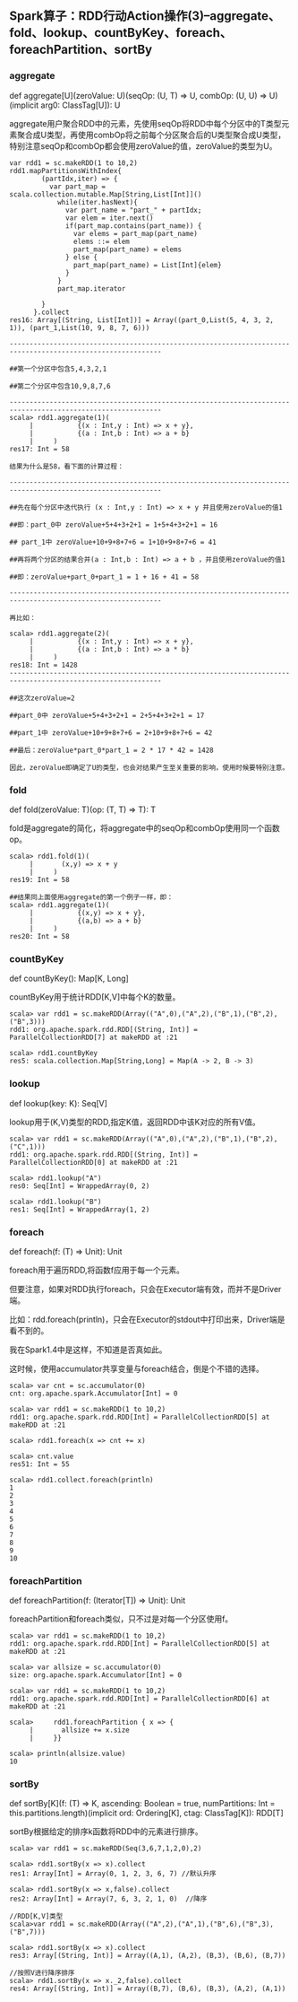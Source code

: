 ## Spark算子：RDD行动Action操作(3)–aggregate、fold、lookup、countByKey、foreach、foreachPartition、sortBy

### aggregate
def aggregate[U](zeroValue: U)(seqOp: (U, T) ⇒ U, combOp: (U, U) ⇒ U)(implicit arg0: ClassTag[U]): U

aggregate用户聚合RDD中的元素，先使用seqOp将RDD中每个分区中的T类型元素聚合成U类型，再使用combOp将之前每个分区聚合后的U类型聚合成U类型，特别注意seqOp和combOp都会使用zeroValue的值，zeroValue的类型为U。

```
var rdd1 = sc.makeRDD(1 to 10,2)
rdd1.mapPartitionsWithIndex{
        (partIdx,iter) => {
          var part_map = scala.collection.mutable.Map[String,List[Int]]()
            while(iter.hasNext){
              var part_name = "part_" + partIdx;
              var elem = iter.next()
              if(part_map.contains(part_name)) {
                var elems = part_map(part_name)
                elems ::= elem
                part_map(part_name) = elems
              } else {
                part_map(part_name) = List[Int]{elem}
              }
            }
            part_map.iterator
           
        }
      }.collect
res16: Array[(String, List[Int])] = Array((part_0,List(5, 4, 3, 2, 1)), (part_1,List(10, 9, 8, 7, 6)))

------------------------------------------------------------------------------------------------------------

##第一个分区中包含5,4,3,2,1

##第二个分区中包含10,9,8,7,6

------------------------------------------------------------------------------------------------------------
scala> rdd1.aggregate(1)(
     |           {(x : Int,y : Int) => x + y}, 
     |           {(a : Int,b : Int) => a + b}
     |     )
res17: Int = 58

结果为什么是58，看下面的计算过程：

------------------------------------------------------------------------------------------------------------

##先在每个分区中迭代执行 (x : Int,y : Int) => x + y 并且使用zeroValue的值1

##即：part_0中 zeroValue+5+4+3+2+1 = 1+5+4+3+2+1 = 16

## part_1中 zeroValue+10+9+8+7+6 = 1+10+9+8+7+6 = 41

##再将两个分区的结果合并(a : Int,b : Int) => a + b ，并且使用zeroValue的值1

##即：zeroValue+part_0+part_1 = 1 + 16 + 41 = 58

------------------------------------------------------------------------------------------------------------

再比如：

scala> rdd1.aggregate(2)(
     |           {(x : Int,y : Int) => x + y}, 
     |           {(a : Int,b : Int) => a * b}
     |     )
res18: Int = 1428
------------------------------------------------------------------------------------------------------------

##这次zeroValue=2

##part_0中 zeroValue+5+4+3+2+1 = 2+5+4+3+2+1 = 17

##part_1中 zeroValue+10+9+8+7+6 = 2+10+9+8+7+6 = 42

##最后：zeroValue*part_0*part_1 = 2 * 17 * 42 = 1428

因此，zeroValue即确定了U的类型，也会对结果产生至关重要的影响，使用时候要特别注意。

```

### fold

def fold(zeroValue: T)(op: (T, T) ⇒ T): T

fold是aggregate的简化，将aggregate中的seqOp和combOp使用同一个函数op。

```
scala> rdd1.fold(1)(
     |       (x,y) => x + y    
     |     )
res19: Int = 58
 
##结果同上面使用aggregate的第一个例子一样，即：
scala> rdd1.aggregate(1)(
     |           {(x,y) => x + y}, 
     |           {(a,b) => a + b}
     |     )
res20: Int = 58
```

### countByKey

def countByKey(): Map[K, Long]

countByKey用于统计RDD[K,V]中每个K的数量。

```
scala> var rdd1 = sc.makeRDD(Array(("A",0),("A",2),("B",1),("B",2),("B",3)))
rdd1: org.apache.spark.rdd.RDD[(String, Int)] = ParallelCollectionRDD[7] at makeRDD at :21
 
scala> rdd1.countByKey
res5: scala.collection.Map[String,Long] = Map(A -> 2, B -> 3)
```

### lookup

def lookup(key: K): Seq[V]

lookup用于(K,V)类型的RDD,指定K值，返回RDD中该K对应的所有V值。

```
scala> var rdd1 = sc.makeRDD(Array(("A",0),("A",2),("B",1),("B",2),("C",1)))
rdd1: org.apache.spark.rdd.RDD[(String, Int)] = ParallelCollectionRDD[0] at makeRDD at :21
 
scala> rdd1.lookup("A")
res0: Seq[Int] = WrappedArray(0, 2)
 
scala> rdd1.lookup("B")
res1: Seq[Int] = WrappedArray(1, 2)
```

### foreach

def foreach(f: (T) ⇒ Unit): Unit

foreach用于遍历RDD,将函数f应用于每一个元素。

但要注意，如果对RDD执行foreach，只会在Executor端有效，而并不是Driver端。

比如：rdd.foreach(println)，只会在Executor的stdout中打印出来，Driver端是看不到的。

我在Spark1.4中是这样，不知道是否真如此。

这时候，使用accumulator共享变量与foreach结合，倒是个不错的选择。

```
scala> var cnt = sc.accumulator(0)
cnt: org.apache.spark.Accumulator[Int] = 0
 
scala> var rdd1 = sc.makeRDD(1 to 10,2)
rdd1: org.apache.spark.rdd.RDD[Int] = ParallelCollectionRDD[5] at makeRDD at :21
 
scala> rdd1.foreach(x => cnt += x)
 
scala> cnt.value
res51: Int = 55
 
scala> rdd1.collect.foreach(println)
1
2
3
4
5
6
7
8
9
10
```

### foreachPartition

def foreachPartition(f: (Iterator[T]) ⇒ Unit): Unit

foreachPartition和foreach类似，只不过是对每一个分区使用f。

```
scala> var rdd1 = sc.makeRDD(1 to 10,2)
rdd1: org.apache.spark.rdd.RDD[Int] = ParallelCollectionRDD[5] at makeRDD at :21
 
scala> var allsize = sc.accumulator(0)
size: org.apache.spark.Accumulator[Int] = 0
 
scala> var rdd1 = sc.makeRDD(1 to 10,2)
rdd1: org.apache.spark.rdd.RDD[Int] = ParallelCollectionRDD[6] at makeRDD at :21
 
scala>     rdd1.foreachPartition { x => {
     |       allsize += x.size
     |     }}
 
scala> println(allsize.value)
10
```

### sortBy

def sortBy[K](f: (T) ⇒ K, ascending: Boolean = true, numPartitions: Int = this.partitions.length)(implicit ord: Ordering[K], ctag: ClassTag[K]): RDD[T]

sortBy根据给定的排序k函数将RDD中的元素进行排序。

```
scala> var rdd1 = sc.makeRDD(Seq(3,6,7,1,2,0),2)
 
scala> rdd1.sortBy(x => x).collect
res1: Array[Int] = Array(0, 1, 2, 3, 6, 7) //默认升序
 
scala> rdd1.sortBy(x => x,false).collect
res2: Array[Int] = Array(7, 6, 3, 2, 1, 0)  //降序
 
//RDD[K,V]类型
scala>var rdd1 = sc.makeRDD(Array(("A",2),("A",1),("B",6),("B",3),("B",7)))
 
scala> rdd1.sortBy(x => x).collect
res3: Array[(String, Int)] = Array((A,1), (A,2), (B,3), (B,6), (B,7))
 
//按照V进行降序排序
scala> rdd1.sortBy(x => x._2,false).collect
res4: Array[(String, Int)] = Array((B,7), (B,6), (B,3), (A,2), (A,1))

```







